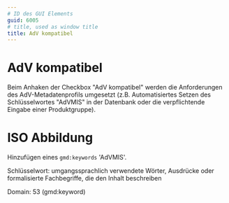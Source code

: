 ```yaml
---
# ID des GUI Elements
guid: 6005
# title, used as window title
title: AdV kompatibel
---
```


# AdV kompatibel

Beim Anhaken der Checkbox "AdV kompatibel" werden die Anforderungen des AdV-Metadatenprofils umgesetzt (z.B. Automatisiertes Setzen des Schlüsselwortes "AdVMIS" in der Datenbank oder die verpflichtende Eingabe einer Produktgruppe).

# ISO Abbildung

Hinzufügen eines `gmd:keywords` 'AdVMIS'.

Schlüsselwort: umgangssprachlich verwendete Wörter, Ausdrücke oder formalisierte Fachbegriffe, die den Inhalt beschreiben

Domain: 53 (gmd:keyword)





